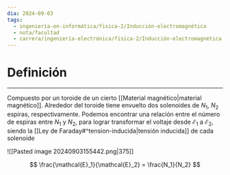 ```yaml
---
dia: 2024-09-03
tags:
  - ingeniería-en-informática/fisica-2/Inducción-electromagnética
  - nota/facultad
  - carrera/ingeniería-electrónica/fisica-2/Inducción-electromagnética
---
```

# Definición
---
Compuesto por un toroide de un cierto [[Material magnético|material magnético]]. Alrededor del toroide tiene envuelto dos solenoides de $N_1$, $N_2$ espiras, respectivamente. Podemos encontrar una relación entre el número de espiras entre $N_1$ y $N_2$, para lograr transformar el voltaje desde $\mathcal{E}_1$ a $\mathcal{E}_2$, siendo la [[Ley de Faraday#^tension-inducida|tensión inducida]] de cada solenoide

![[Pasted image 20240903155442.png|375]]

$$ \frac{\mathcal{E}_1}{\mathcal{E}_2} = \frac{N_1}{N_2} $$